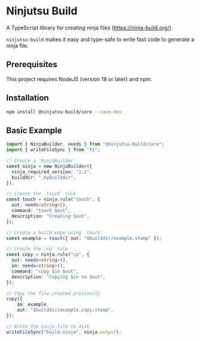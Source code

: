 # Ninjutsu Build

A TypeScript library for creating ninja files (https://ninja-build.org/).

`ninjutsu-build` makes it easy and type-safe to write fast code to generate a ninja
file.

## Prerequisites

This project requires NodeJS (version 18 or later) and npm.

## Installation

```bash
npm install @ninjutsu-build/core --save-dev
```

## Basic Example

```ts
import { NinjaBuilder, needs } from "@ninjutsu-build/core";
import { writeFileSync } from "fs";

// Create a `NinjaBuilder`
const ninja = new NinjaBuilder({
  ninja_required_version: "1.1",
  builddir: ".mybuilddir",
});

// Create the `touch` rule
const touch = ninja.rule("touch", {
  out: needs<string>(),
  command: "touch $out",
  description: "Creating $out",
});

// Create a build edge using `touch`
const example = touch({ out: "$builddir/example.stamp" });

// Create the `cp` rule
const copy = ninja.rule("cp", {
  out: needs<string>(),
  in: needs<string>(),
  command: "copy $in $out",
  description: "Copying $in to $out",
});

// Copy the file created previously
copy({
    in: example,
    out: "$builddir/example.copy.stamp",
});

// Write the ninja file to disk
writeFileSync("build.ninja", ninja.output);
```

